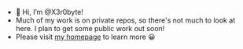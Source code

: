 - 👋 Hi, I’m @X3r0byte!
- Much of my work is on private repos, so there's not much to look at here. I plan to get some public work out soon!
- Please visit [my homepage](https://garymckeever.us) to learn more 😀


